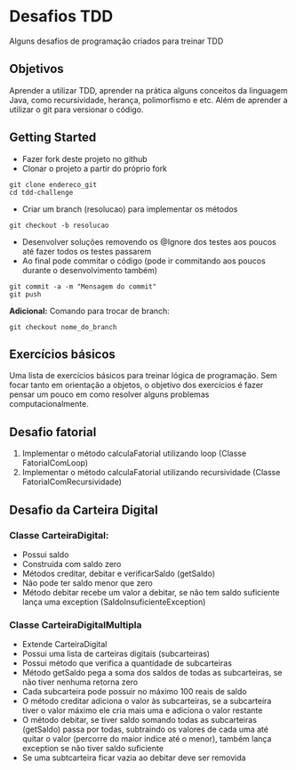 # Desafios TDD

Alguns desafios de programação criados para treinar TDD

## Objetivos

Aprender a utilizar TDD, aprender na prática alguns conceitos da linguagem Java, como recursividade, herança, polimorfismo e etc. Além de aprender a utilizar o git para versionar o código.

## Getting Started

* Fazer fork deste projeto no github
* Clonar o projeto a partir do próprio fork
```
git clone endereco_git
cd tdd-challenge
```

* Criar um branch (resolucao) para implementar os métodos 
```
git checkout -b resolucao
```
* Desenvolver soluções removendo os @Ignore dos testes aos poucos até fazer todos os testes passarem
* Ao final pode commitar o código (pode ir commitando aos poucos durante o desenvolvimento também)
```
git commit -a -m "Mensagem do commit"
git push
```

**Adicional:** Comando para trocar de branch:
```
git checkout nome_do_branch
``` 

## Exercícios básicos

Uma lista de exercícios básicos para treinar lógica de programação. Sem focar tanto em orientação a objetos, o objetivo dos exercícios é fazer pensar um pouco em como resolver alguns problemas computacionalmente.


## Desafio fatorial

1. Implementar o método calculaFatorial utilizando loop (Classe FatorialComLoop)
2. Implementar o método calculaFatorial utilizando recursividade (Classe FatorialComRecursividade)

## Desafio da Carteira Digital

### Classe CarteiraDigital:
* Possui saldo
* Construída com saldo zero
* Métodos creditar, debitar e verificarSaldo (getSaldo)
* Não pode ter saldo menor que zero
* Método debitar recebe um valor a debitar, se não tem saldo suficiente lança uma exception (SaldoInsuficienteException)

### Classe CarteiraDigitalMultipla
* Extende CarteiraDigital
* Possui uma lista de carteiras digitais (subcarteiras)
* Possui método que verifica a quantidade de subcarteiras
* Método getSaldo pega a soma dos saldos de todas as subcarteiras, se não tiver nenhuma retorna zero
* Cada subcarteira pode possuir no máximo 100 reais de saldo
* O método creditar adiciona o valor às subcarteiras, se a subcarteira tiver o valor máximo ele cria mais uma e adiciona o valor restante
* O método debitar, se tiver saldo somando todas as subcarteiras (getSaldo) passa por todas, subtraindo os valores de cada uma até quitar o valor (percorre do maior indice até o menor), também lança exception se não tiver saldo suficiente
* Se uma subtcarteira ficar vazia ao debitar deve ser removida
